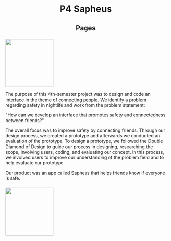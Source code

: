 # <div align="center">P4 Sapheus</div>

## <div align="center">Pages</div>
###
<div>
  <img src="[https://github.com/Stadsholt/P4-Sapheus/blob/main/README-Images/Logo.png]" width="150">
</div>

The purpose of this 4th-semester project was to design and code an interface in the theme of connecting people. We identify a problem regarding safety in nightlife and work from the problem statement:

"How can we develop an interface that promotes safety and connectedness between friends?"

The overall focus was to improve safety by connecting friends. Through our design process, we created a prototype and afterwards we conducted an evaluation of the prototype. To design a prototype, we followed the Double Diamond of Design to guide our process in designing, researching the scope, involving users, coding, and evaluating our concept. In this process, we involved users to improve our understanding of the problem field and to help evaluate our prototype.

Our product was an app called Sapheus that helps friends know if everyone is safe.

###
<div>
  <img src="[https://github.com/Stadsholt/P4-Sapheus/blob/main/README-Images/Interface.png]" width="150" />
</div>
